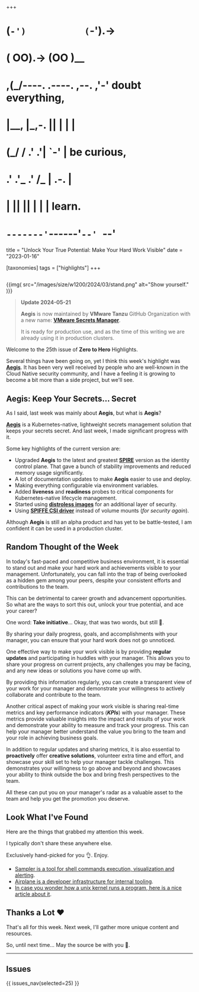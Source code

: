 +++
#   (`-')           (`-').->
#   ( OO).->        (OO )__
# ,(_/----. .----. ,--. ,'-' doubt everything,
# |__,    |\_,-.  ||  | |  |
#  (_/   /    .' .'|  `-'  | be curious,
#  .'  .'_  .'  /_ |  .-.  |
# |       ||      ||  | |  | learn.
# `-------'`------'`--' `--'

title = "Unlock Your True Potential: Make Your Hard Work Visible"
date = "2023-01-16"

[taxonomies]
tags = ["highlights"]
+++

![]()

{{img(
  src="/images/size/w1200/2024/03/stand.png"
  alt="Show yourself."
)}}

> **Update 2024-05-21**
> 
> **Aegis** is now maintained by **VMware Tanzu** GitHub Organization 
> with a new name: **[VMware Secrets Manager][aegis]**.
> 
> It is ready for production use, and as the time of this writing we
> are already using it in production clusters.

Welcome to the 25th issue of **Zero to Hero** Highlights.

Several things have been going on, yet I think this week's highlight was 
[**Aegis**][aegis]. It has been very well received by people who
are well-known in the Cloud Native security community, and I have a feeling it
is growing to become a bit more than a side project, but we'll see.

[aegis]: https://vsecm.com/
[aegis-github]: https://github.com/vmware-tanzu/secrets-manager

## Aegis: Keep Your Secrets... Secret

As I said, last week was mainly about **Aegis**, but what is **Aegis**?

[**Aegis**][aegis-github] is a Kubernetes-native, lightweight secrets management 
solution that keeps your secrets secret. And last week, I made significant 
progress with it. 

Some key highlights of the current version are:

* Upgraded **Aegis** to the latest and greatest [**SPIRE**][spire]
  version as the identity control plane. That gave a bunch of stability
  improvements and reduced memory usage significantly.
* A lot of documentation updates to make **Aegis** easier to use and deploy.
* Making everything configurable via environment variables.
* Added **liveness** and **readiness** probes to critical components for
  Kubernetes-native lifecycle management.
* Started using [**distroless images**][distroless]
  for an additional layer of security.
* Using [**SPIFFE CSI driver**][spiffe-csi] instead of
  volume mounts (*for security again*).

Although **Aegis** is still an alpha product and has yet to be battle-tested, 
I am confident it can be used in a production cluster.

[spire]: https://spiffe.io/
[distroless]: https://github.com/GoogleContainerTools/distroless
[spiffe-csi]: https://github.com/spiffe/spiffe-csi

## Random Thought of the Week

In today's fast-paced and competitive business environment, it is essential to
stand out and make your hard work and achievements visible to your management.
Unfortunately, you can fall into the trap of being overlooked as a hidden gem
among your peers, despite your consistent efforts and contributions to the team.

This can be detrimental to career growth and advancement opportunities. So what
are the ways to sort this out, unlock your true potential, and ace your career?

One word: **Take initiative**... Okay, that was two words, but still 🙂.

By sharing your daily progress, goals, and accomplishments with your manager,
you can ensure that your hard work does not go unnoticed.

One effective way to make your work visible is by providing **regular updates**
and participating in huddles with your manager. This allows you to share your
progress on current projects, any challenges you may be facing, and any new
ideas or solutions you have come up with.

By providing this information regularly, you can create a transparent view of
your work for your manager and demonstrate your willingness to actively
collaborate and contribute to the team.

Another critical aspect of making your work visible is sharing real-time metrics
and key performance indicators (**_KPIs_**) with your manager. These metrics
provide valuable insights into the impact and results of your work and
demonstrate your ability to measure and track your progress. This can help your
manager better understand the value you bring to the team and your role in
achieving business goals.

In addition to regular updates and sharing metrics, it is also essential to
**proactively** offer **creative solutions**, volunteer extra time and effort,
and showcase your skill set to help your manager tackle challenges. This
demonstrates your willingness to go above and beyond and showcases your ability
to think outside the box and bring fresh perspectives to the team.

All these can put you on your manager's radar as a valuable asset to the team
and help you get the promotion you deserve.

## Look What I've Found

Here are the things that grabbed my attention this week.

I typically don't share these anywhere else.

Exclusively hand-picked for you 👌. Enjoy.

* [Sampler is a tool for shell commands execution, visualization and 
  alerting][sampler].
* [Airplane is a developer infrastructure for internal tooling][airplane].
* [In case you wonder how a unix kernel runs a program, here is a nice 
  article about it][syscalls].

[sampler]: https://sampler.dev/
[airplane]: https://www.airplane.dev/
[syscalls]: https://0xax.gitbooks.io/linux-insides/content/SysCall/linux-syscall-4.htm

## Thanks a Lot ❤️

That's all for this week. Next week, I'll gather more unique content and
resources.

So, until next time... May the source be with you 🦄.

--------

## Issues

{{ issues_nav(selected=25) }}
